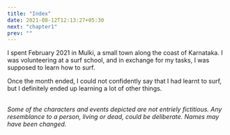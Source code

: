 ```yaml
---
title: "Index"
date: 2021-08-12T12:13:27+05:30
next: "chapter1"
prev: ""
---
```


I spent February 2021 in Mulki, a small town along the coast of Karnataka.
I was volunteering at a surf school, and in exchange for my tasks, I was
supposed to learn how to surf.

Once the month ended, I could not confidently say that I had learnt
to surf, but I definitely ended up learning a lot of other things.

<br>

<em class='disclaimer'>
Some of the characters and events depicted are not entriely fictitious. Any resemblance to a person, living or dead, could be deliberate. Names may have been changed.
</em>
